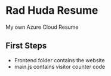 # Rad Huda Resume
My own Azure Cloud Resume

## First Steps
- Frontend folder contains the website
- main.js contains visitor counter code

